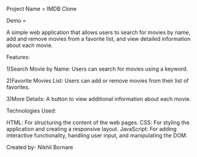 Project Name = IMDB Clone

Demo =

A simple web application that allows users to search for movies by name, add and remove movies from a favorite list, and view detailed information about each movie.

Features:

1)Search Movie by Name: Users can search for movies using a keyword.

2)Favorite Movies List: Users can add or remove movies from their list of favorites.

3)More Details: A button to view additional information about each movie.

Technologies Used:

HTML: For structuring the content of the web pages.
CSS: For styling the application and creating a responsive layout.
JavaScript: For adding interactive functionality, handling user input, and manipulating the DOM.

Created by- Nikhil Bornare
